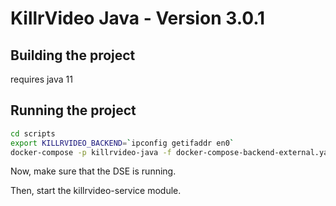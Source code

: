 # KillrVideo Java - Version 3.0.1 #

## Building the project

requires java 11

## Running the project

```bash
cd scripts
export KILLRVIDEO_BACKEND=`ipconfig getifaddr en0`
docker-compose -p killrvideo-java -f docker-compose-backend-external.yaml up -d
```

Now, make sure that the DSE is running.

Then, start the killrvideo-service module.


